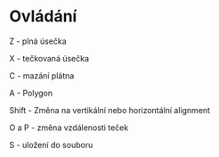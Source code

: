 # Ovládání
Z - plná úsečka


X - tečkovaná úsečka


C - mazání plátna


A - Polygon


Shift - Změna na vertikální nebo horizontální alignment


O a P - změna vzdálenosti teček


S - uložení do souboru
